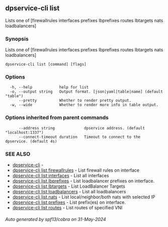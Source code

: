 ## dpservice-cli list

Lists one of [firewallrules interfaces prefixes lbprefixes routes lbtargets nats loadbalancers]

### Synopsis

Lists one of [firewallrules interfaces prefixes lbprefixes routes lbtargets nats loadbalancers]

```
dpservice-cli list [command] [flags]
```

### Options

```
  -h, --help            help for list
  -o, --output string   Output format. [json|yaml|table|name] (default "table")
      --pretty          Whether to render pretty output.
  -w, --wide            Whether to render more info in table output.
```

### Options inherited from parent commands

```
      --address string             dpservice address. (default "localhost:1337")
      --connect-timeout duration   Timeout to connect to the dpservice. (default 4s)
```

### SEE ALSO

* [dpservice-cli](dpservice-cli.md)	 -
* [dpservice-cli list firewallrules](dpservice-cli_list_firewallrules.md)	 - List firewall rules on interface
* [dpservice-cli list interfaces](dpservice-cli_list_interfaces.md)	 - List all interfaces
* [dpservice-cli list lbprefixes](dpservice-cli_list_lbprefixes.md)	 - List loadbalancer prefixes on interface.
* [dpservice-cli list lbtargets](dpservice-cli_list_lbtargets.md)	 - List LoadBalancer Targets
* [dpservice-cli list loadbalancers](dpservice-cli_list_loadbalancers.md)	 - List all loadbalancers
* [dpservice-cli list nats](dpservice-cli_list_nats.md)	 - List local/neighbor/both nats with selected IP
* [dpservice-cli list prefixes](dpservice-cli_list_prefixes.md)	 - List prefix(es) on interface.
* [dpservice-cli list routes](dpservice-cli_list_routes.md)	 - List routes of specified VNI

###### Auto generated by spf13/cobra on 31-May-2024
